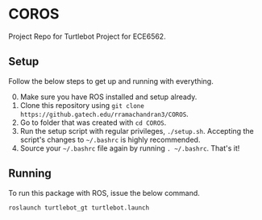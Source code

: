# COROS

Project Repo for Turtlebot Project for ECE6562.

## Setup

Follow the below steps to get up and running with everything.

0. Make sure you have ROS installed and setup already.
0. Clone this repository using `git clone https://github.gatech.edu/rramachandran3/COROS`.
0. Go to folder that was created with `cd COROS`.
0. Run the setup script with regular privileges, `./setup.sh`. Accepting the script's changes to `~/.bashrc` is highly recommended.
0. Source your `~/.bashrc` file again by running `. ~/.bashrc`. That's it!


## Running

To run this package with ROS, issue the below command.

```
roslaunch turtlebot_gt turtlebot.launch
```
